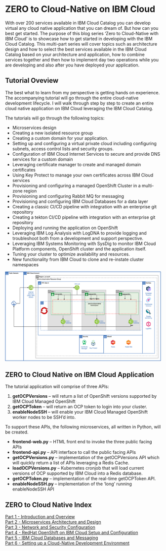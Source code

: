 # ZERO to Cloud-Native on IBM Cloud

With over 200 services available in IBM Cloud Catalog you can develop virtual any cloud native application that you can dream of.  But how can you best get started.  The purpose of this blog series ‘Zero to Cloud-Native with IBM Cloud’ is to showcase how to get started in developing with the IBM Cloud Catalog.  This multi-part series will cover topics such as architecture design and how to select the best services available in the IBM Cloud Catalog based on your architecture and application, how to combine services together and then how to implement day two operations while you are developing and also after you have deployed your application.



## Tutorial Oveview
The best what to learn from my perspective is getting hands on experience.  The accompanying tutorial will go through the entire cloud-native development lifecycle.   I will walk through step by step to create an entire cloud native application on IBM Cloud leveraging the IBM Cloud Catalog.   

The tutorials will go through the following topics:  

* Microservices design  
* Creating a new isolated resource group
* Creating a custom domain for your application.  
* Setting up and configuring a virtual private cloud including configuring subnets, access control lists and security groups.  
* Configuration of IBM Cloud Internet Services to secure and provide DNS services for a custom domain  
* Leveraging certificate manager to create and managed domain certificates  
* Using Key Protect to manage your own certificates across IBM Cloud services  
* Provisioning and configuring a managed OpenShift Cluster in a multi-zone region  
* Provisioning and configuring Rabbit MQ for messaging  
* Provisioning and configuring IBM Cloud Databases for a data layer  
* Creating a classic CI/CD pipeline with integration with an enterprise git repository  
* Creating a tekton CI/CD pipeline with integration with an enterprise git repository  
* Deploying and running the application on OpenShift  
* Leveraging IBM Log Analysis with LogDNA to provide logging and troubleshoot both from a development and support perspective.  
* Leveraging IBM Systems Monitoring with SysDig to monitor IBM Cloud Platform components, OpenShift cluster and the application itself.  
* Tuning your cluster to optimize availability and resources.  
* New functionality from IBM Cloud to clone and re-instate cluster namespaces  

![](docs/images/zero-to-cloud-native.png)

## ZERO to Cloud Native on IBM Cloud Application
The tutorial application will comprise of three APIs:  
1)	**getOCPVersions** – will return a list of OpenShift versions supported by IBM Cloud Managed OpenShift  
2)	**getOCPToken** – will return an OCP token to login into your cluster.  
3)	**enableNodeSSH** – will enable your IBM Cloud Managed OpenShift worker nodes to be SSH’d into.  

To support these APIs, the following microservices, all written in Python, will be created.
  
* **frontend-web.py** – HTML front end to invoke the three public facing APIs  
* **frontend-api.py** – API interface to call the public facing APIs   
* **getOCPVersions.py** – implementation of the getOCPVersions API which will quickly return a list of APIs leveraging a Redis Cache.  
* **loadOCPVersions.py** – Kubernetes cronjob that will load current versions of OCP supported by IBM Cloud into a Redis database.   
* **getOCPToken.py** – implementation of the real-time getOCPToken API.  
* **enableNodeSSH.py** – implementation of the ‘long’ running enableNodeSSH API

## ZERO to Cloud Native Index
[Part 1 - Introduction and Overview ](docs/zero-to-cloud-native-part1-introduction.pdf)  
[Part 2 - Microservices Architecture and Design ](docs/zero-to-cloud-native-part2-microservices-design.pdf)  
[Part 3 - Network and Security Configuration ](docs/zero-to-cloud-native-part3-network-and-security-configuration.pdf)  
[Part 4 - RedHat OpenShift on IBM Cloud Setup and Configuration ](docs/zero-to-cloud-native-part4-openshift.pdf)  
[Part 5 - IBM Cloud Databases and Messaging ](docs/zero-to-cloud-native-part5-cloud-databases-and-messaging.pdf)  
[Part 6 - Setting up a Cloud-Native Development Environment ](docs/zero-to-cloud-native-part6-setting-up-a-development-environment.pdf)



